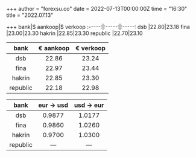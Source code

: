 +++
author = "forexsu.co"
date = 2022-07-13T00:00:00Z
time = "16:30"
title = "2022.07.13"

+++
bank|$ aankoop|$ verkoop
:-----:|:-----:|:-----:
dsb  |22.80|23.18
fina  |23.00|23.30
hakrin  |22.85|23.30
republic  |22.70|23.10

bank|€ aankoop|€ verkoop
:-----:|:-----:|:-----:
dsb  |22.86|23.24
fina  |22.97|23.44
hakrin  |22.85|23.30
republic  |22.18|22.98

bank|eur → usd|usd → eur
:-----:|:-----:|:-----:
dsb  |0.9877|1.0177
fina  |0.9860|1.0260
hakrin  |0.9700|1.0300
republic  |—|—
